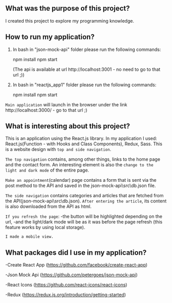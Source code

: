## What was the purpose of this project?

I created this project to explore my programming knowledge.

## How to run my application?
1. In bash in "json-mock-api" folder please run the following commands:

    npm install
    npm start

    (The api is available at url http://localhost:3001 - no need to go to that url ;))

2. In bash in "reactjs_app1" folder please run the following commands:

    npm install
    npm start

`Main application` will launch in the browser under the link http://localhost:3000/ - go to that url ;)

## What is interesting about this project?

This is an application using the React.js library.
In my application I used: React.js(Function - with Hooks and Class Components), Redux, Sass.
This is a website design with `top and side navigation`.

`The top navigation` contains, among other things, links to the home page and the contact form. 
An interesting element is also the `change to the light and dark mode` of the entire page.

`Make an appointment`(calendar) page contains a form that is sent via the post method to the API and saved in the json-mock-api\src\db.json file. 

`The side navigation` contains categories and articles that are fetched from the API(json-mock-api\src\db.json).
`After entering the article`, its content is also downloaded from the API as html.

`If you refresh the page`:
-the button will be highlighted depending on the url, 
-and the light/dark mode will be as it was before the page refresh (this feature works by using local storage).

`I made a mobile view.`

## What packages did I use in my application?

-Create React App (https://github.com/facebook/create-react-app)

-Json Mock Api (https://github.com/petergoes/json-mock-api)

-React Icons (https://github.com/react-icons/react-icons)

-Redux (https://redux.js.org/introduction/getting-started)











